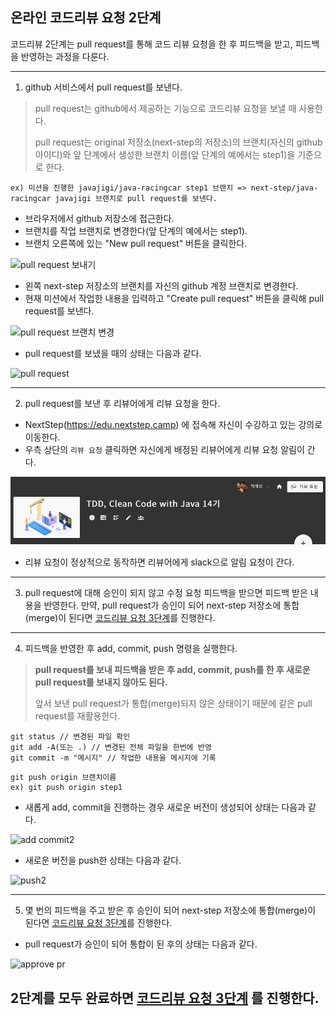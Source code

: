 ## 온라인 코드리뷰 요청 2단계
코드리뷰 2단계는 pull request를 통해 코드 리뷰 요청을 한 후 피드백을 받고, 피드백을 반영하는 과정을 다룬다.

---
1.  github 서비스에서 pull request를 보낸다.
> pull request는 github에서 제공하는 기능으로 코드리뷰 요청을 보낼 때 사용한다.
> 
> pull request는 original 저장소(next-step의 저장소)의 브랜치(자신의 github 아이디)와 앞 단계에서 생성한 브랜치 이름(앞 단계의 예에서는 step1)을 기준으로 한다.

```
ex) 미션을 진행한 javajigi/java-racingcar step1 브랜치 => next-step/java-racingcar javajigi 브랜치로 pull request를 보낸다.
```

* 브라우저에서 github 저장소에 접근한다.
* 브랜치를 작업 브랜치로 변경한다(앞 단계의 예에서는 step1).
* 브랜치 오른쪽에 있는 "New pull request" 버튼을 클릭한다.

![pull request 보내기](./images/etc/pull_request_1.png)

* 왼쪽 next-step 저장소의 브랜치를 자신의 github 계정 브랜치로 변경한다.
* 현재 미션에서 작업한 내용을 입력하고 "Create pull request" 버튼을 클릭해 pull request를 보낸다.

![pull request 브랜치 변경](./images/etc/pull_request_2.png)

* pull request를 보냈을 때의 상태는 다음과 같다.

![pull request](./images/pull_request.png)

---
2. pull request를 보낸 후 리뷰어에게 리뷰 요청을 한다. 
* NextStep(https://edu.nextstep.camp) 에 접속해 자신이 수강하고 있는 강의로 이동한다.
* 우측 상단의 `리뷰 요청` 클릭하면 자신에게 배정된 리뷰어에게 리뷰 요청 알림이 간다.

![리뷰어에게 리뷰 요청](./images/etc/request_review.png)

* 리뷰 요청이 정상적으로 동작하면 리뷰어에게 slack으로 알림 요청이 간다.

---
3. pull request에 대해 승인이 되지 않고 수정 요청 피드백을 받으면 피드백 받은 내용을 반영한다. 만약, pull request가 승인이 되어 next-step 저장소에 통합(merge)이 된다면 [코드리뷰 요청 3단계](./review-step3.md)를 진행한다.

---
4. 피드백을 반영한 후 add, commit, push 명령을 실행한다.
> **pull request를 보내 피드백을 받은 후 add, commit, push를 한 후 새로운 pull request를 보내지 않아도 된다.**
>
> 앞서 보낸 pull request가 통합(merge)되지 않은 상태이기 때문에 같은 pull request를 재활용한다.

```
git status // 변경된 파일 확인
git add -A(또는 .) // 변경된 전체 파일을 한번에 반영
git commit -m "메시지" // 작업한 내용을 메시지에 기록
```

```
git push origin 브랜치이름
ex) git push origin step1
```

* 새롭게 add, commit을 진행하는 경우 새로운 버전이 생성되어 상태는 다음과 같다.

![add commit2](./images/add_commit_2.png)

* 새로운 버전을 push한 상태는 다음과 같다.

![push2](./images/push2.png)

---
5. 몇 번의 피드백을 주고 받은 후 승인이 되어 next-step 저장소에 통합(merge)이 된다면 [코드리뷰 요청 3단계](./review-step3.md)를 진행한다.

* pull request가 승인이 되어 통합이 된 후의 상태는 다음과 같다.

![approve pr](./images/approve_pr.png)

## 2단계를 모두 완료하면 [코드리뷰 요청 3단계](./review-step3.md) 를 진행한다.